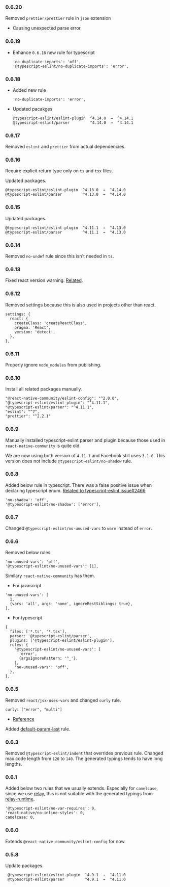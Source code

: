 ### 0.6.20
Removed `prettier/prettier` rule in `json` extension
* Causing unexpected parse error.

### 0.6.19
* Enhance `0.6.18` new rule for typescript
  ```
  'no-duplicate-imports': 'off',
  '@typescript-eslint/no-duplicate-imports': 'error',
  ```

### 0.6.18
* Added new rule
  ```
  'no-duplicate-imports': 'error',
  ```
* Updated pacakges
  ```
  @typescript-eslint/eslint-plugin  ^4.14.0  →  ^4.14.1
  @typescript-eslint/parser         ^4.14.0  →  ^4.14.1
  ```

### 0.6.17
Removed `eslint` and `prettier` from actual dependencies.

### 0.6.16
Require explicit return type only on `ts` and `tsx` files.

Updated packages.

```
@typescript-eslint/eslint-plugin  ^4.13.0  →  ^4.14.0
@typescript-eslint/parser         ^4.13.0  →  ^4.14.0
```

### 0.6.15
Updated packages.

```
@typescript-eslint/eslint-plugin  ^4.11.1  →  ^4.13.0
@typescript-eslint/parser         ^4.11.1  →  ^4.13.0
```
### 0.6.14
Removed `no-undef` rule since this isn't needed in `ts`.

### 0.6.13
Fixed react version warning. [Related](https://github.com/yannickcr/eslint-plugin-react/issues/1955#issuecomment-619475509).

### 0.6.12
Removed settings because this is also used in projects other than react.
```
settings: {
  react: {
    createClass: 'createReactClass',
    pragma: 'React',
    version: 'detect',
  },
},
```

### 0.6.11
Properly ignore `node_modules` from publishing.

### 0.6.10
Install all related packages manually.
```
"@react-native-community/eslint-config": "^2.0.0",
"@typescript-eslint/eslint-plugin": "^4.11.1",
"@typescript-eslint/parser": "^4.11.1",
"eslint": "^7",
"prettier": "^2.2.1"
```
### 0.6.9
Manually installed typescript-eslint parser and plugin because those used in `react-native-community` is quite old.

We are now using both version of `4.11.1` and Facebook still uses `3.1.0`. This version does not include `@typescript-eslint/no-shadow` rule.

### 0.6.8
Added below rule in typescript. There was a false positive issue when declaring typescript enum. [Related to typescript-eslint issue#2466](https://github.com/typescript-eslint/typescript-eslint/issues/2466)
```
'no-shadow': 'off',
'@typescript-eslint/no-shadow': ['error'],
```

### 0.6.7
Changed `@typescript-eslint/no-unused-vars` to `warn` instead of `error`.

### 0.6.6
Removed below rules.
```
'no-unused-vars': 'off',
'@typescript-eslint/no-unused-vars': [1],
```

Similary `react-native-community` has them.
* For javascript
```
'no-unused-vars': [
  1,
  {vars: 'all', args: 'none', ignoreRestSiblings: true},
],
```

* For typescript
```
{
  files: ['*.ts', '*.tsx'],
  parser: '@typescript-eslint/parser',
  plugins: ['@typescript-eslint/eslint-plugin'],
  rules: {
    '@typescript-eslint/no-unused-vars': [
      'error',
      {argsIgnorePattern: '^_'},
    ],
    'no-unused-vars': 'off',
  },
},
```

### 0.6.5
Removed `react/jsx-uses-vars` and changed `curly` rule.
```
curly: ["error", "multi"]
```
- [Reference](https://eslint.org/docs/rules/curly)

Added [default-param-last](https://eslint.org/docs/rules/default-param-last) rule.

### 0.6.3
Removed `@typescript-eslint/indent` that overrides previous rule.
Changed max code length from `120` to `140`. The generated typings tends to have long lengths.

### 0.6.1
Added below two rules that we usually extends. Especially for `camelcase`, since we use [relay](http://relay.dev), this is not suitable with the generated typings from [relay-runtime](https://www.npmjs.com/package/relay-runtime).

```
'@typescript-eslint/no-var-requires': 0,
'react-native/no-inline-styles': 0,
camelcase: 0,
```

### 0.6.0
Extends `@react-native-community/eslint-config` for now.

### 0.5.8
Update packages.
```
 @typescript-eslint/eslint-plugin  ^4.9.1  →  ^4.11.0
 @typescript-eslint/parser         ^4.9.1  →  ^4.11.0
```
